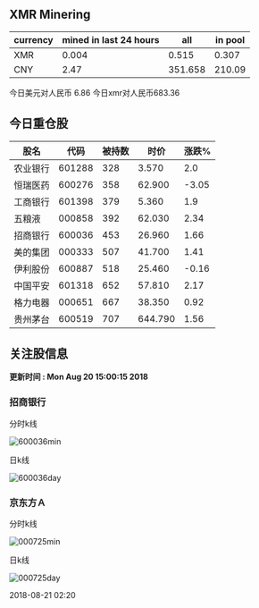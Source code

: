 ## XMR Minering

|currency|mined in last 24 hours|all|in pool|
|---|---|---|---|
|XMR|0.004|0.515|0.307|
|CNY|2.47|351.658|210.09|

今日美元对人民币 6.86	今日xmr对人民币683.36


## 今日重仓股 

|股名|代码|被持数|时价|涨跌%|
|---|---|---|---|---|
|农业银行|601288|328|3.570|2.0|
|恒瑞医药|600276|358|62.900|-3.05|
|工商银行|601398|379|5.360|1.9|
|五粮液|000858|392|62.030|2.34|
|招商银行|600036|453|26.960|1.66|
|美的集团|000333|507|41.700|1.41|
|伊利股份|600887|518|25.460|-0.16|
|中国平安|601318|652|57.810|2.17|
|格力电器|000651|667|38.350|0.92|
|贵州茅台|600519|707|644.790|1.56|

## 关注股信息
**更新时间 : Mon Aug 20 15:00:15 2018**
### 招商银行 
分时k线

![600036min](http://image.sinajs.cn/newchart/min/n/sh600036.gif)

日k线

![600036day](http://image.sinajs.cn/newchart/daily/n/sh600036.gif)

### 京东方Ａ 
分时k线

![000725min](http://image.sinajs.cn/newchart/min/n/sz000725.gif)

日k线

![000725day](http://image.sinajs.cn/newchart/daily/n/sz000725.gif)

2018-08-21 02:20